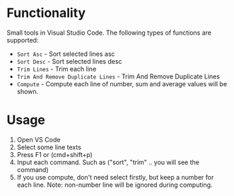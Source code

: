 # Functionality

Small tools in Visual Studio Code. The following types of functions are supported:

- `Sort Asc` - Sort selected lines asc
- `Sort Desc` - Sort selected lines desc
- `Trim Lines` - Trim each line
- `Trim And Remove Duplicate Lines` - Trim And Remove Duplicate Lines
- `Compute` - Compute each line of number, sum and average values will be shown.

# Usage

1. Open VS Code
2. Select some line texts
3. Press F1 or (cmd+shift+p)
4. Input each command. Such as ("sort", "trim" .. you will see the command)
5. If you use compute, don't need select firstly, but keep a number for each line. Note: non-number line will be ignored during computing.